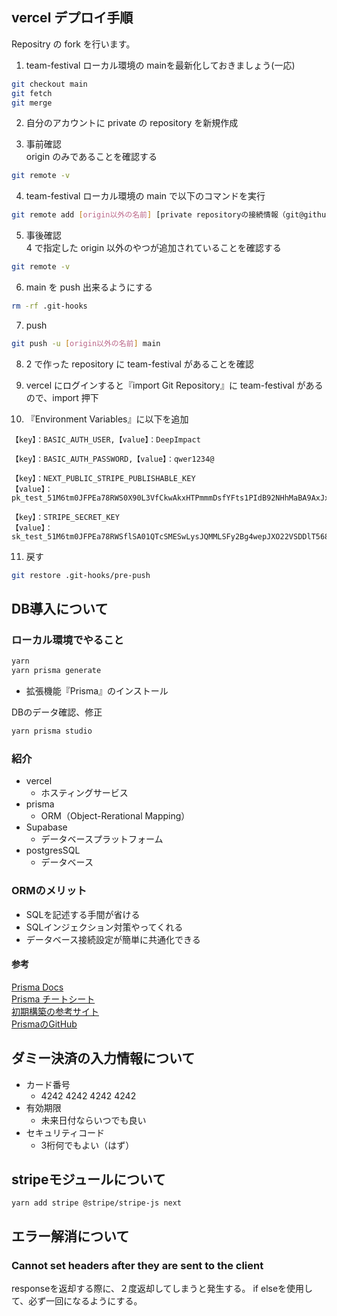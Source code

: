 ## vercel デプロイ手順

Repositry の fork を行います。

1. team-festival ローカル環境の mainを最新化しておきましょう(一応)

```bash
git checkout main
git fetch
git merge
```

2. 自分のアカウントに private の repository を新規作成

3. 事前確認  
origin のみであることを確認する

```bash
git remote -v
```

4. team-festival ローカル環境の main で以下のコマンドを実行

```bash
git remote add [origin以外の名前] [private repositoryの接続情報（git@github~）]
```

5. 事後確認  
4 で指定した origin 以外のやつが追加されていることを確認する

```bash
git remote -v
```

6. main を push 出来るようにする

```bash
rm -rf .git-hooks
```

7. push

```bash
git push -u [origin以外の名前] main
```

8. 2 で作った repository に team-festival があることを確認

9. vercel にログインすると『import Git Repository』に team-festival があるので、import 押下

10. 『Environment Variables』に以下を追加  

```text
【key】：BASIC_AUTH_USER,【value】：DeepImpact  

【key】：BASIC_AUTH_PASSWORD,【value】：qwer1234@ 

【key】：NEXT_PUBLIC_STRIPE_PUBLISHABLE_KEY
【value】：pk_test_51M6tm0JFPEa78RWS0X90L3VfCkwAkxHTPmmmDsfYFts1PIdB92NHhMaBA9AxJxXXIUkCQdYdvpSs3kOn1AvN01mU00qpRLiEcc

【key】：STRIPE_SECRET_KEY
【value】：sk_test_51M6tm0JFPEa78RWSflSA01QTcSMESwLysJQMMLSFy2Bg4wepJXO22VSDDlT568JpblDBY9gjddDyiaGv8p8F8aQS002jiOyS2X
```

11. 戻す
```bash
git restore .git-hooks/pre-push
```


## DB導入について

### ローカル環境でやること
```bash
yarn 
yarn prisma generate
```
- 拡張機能『Prisma』のインストール 

DBのデータ確認、修正
```bash
yarn prisma studio
```

### 紹介
- vercel
  - ホスティングサービス
- prisma
  - ORM（Object-Rerational Mapping）
- Supabase
  - データベースプラットフォーム
- postgresSQL
  - データベース

### ORMのメリット
- SQLを記述する手間が省ける
- SQLインジェクション対策やってくれる
- データベース接続設定が簡単に共通化できる

#### 参考
[Prisma Docs](https://www.prisma.io/docs/concepts/components/prisma-client/crud#include-related-records)  
[Prisma チートシート](https://qiita.com/koffee0522/items/92be1826f1a150bfe62e)  
[初期構築の参考サイト](https://vercel.com/guides/nextjs-prisma-postgres)  
[PrismaのGitHub](https://github.com/prisma/prisma)



## ダミー決済の入力情報について
- カード番号
  - 4242 4242 4242 4242
- 有効期限
  - 未来日付ならいつでも良い
- セキュリティコード
  - 3桁何でもよい（はず）

## stripeモジュールについて
```basn
yarn add stripe @stripe/stripe-js next
```


## エラー解消について

### Cannot set headers after they are sent to the client
responseを返却する際に、２度返却してしまうと発生する。
if elseを使用して、必ず一回になるようにする。

